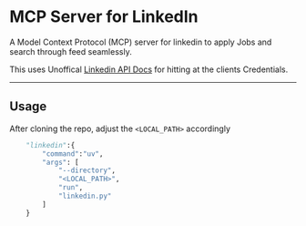 # MCP Server for LinkedIn

A Model Context Protocol (MCP) server for linkedin to apply Jobs and search through feed seamlessly. 

This uses Unoffical [Linkedin API Docs](https://linkedin-api.readthedocs.io/en/latest/api.html) for hitting at the clients Credentials.

---

## Usage

After cloning the repo, adjust the `<LOCAL_PATH>` accordingly

```python
    "linkedin":{
        "command":"uv",
        "args": [
            "--directory",
            "<LOCAL_PATH>",
            "run",
            "linkedin.py"
        ]
    }    

```